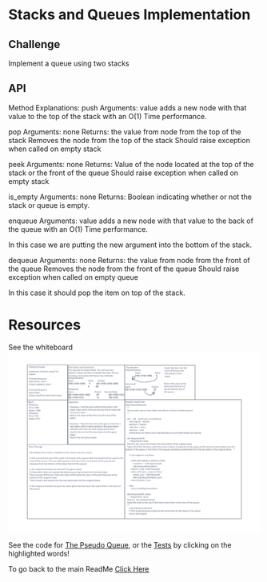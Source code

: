 # Stacks and Queues Implementation

## Challenge

Implement a queue using two stacks

## API

Method Explanations:
push
Arguments: value
adds a new node with that value to the top of the stack with an O(1) Time performance.

pop
Arguments: none
Returns: the value from node from the top of the stack
Removes the node from the top of the stack
Should raise exception when called on empty stack

peek
Arguments: none
Returns: Value of the node located at the top of the stack or the front of the queue
Should raise exception when called on empty stack

is_empty
Arguments: none
Returns: Boolean indicating whether or not the stack or queue is empty.

enqueue
Arguments: value
adds a new node with that value to the back of the queue with an O(1) Time performance.

In this case we are putting the new argument into the bottom of the stack.

dequeue
Arguments: none
Returns: the value from node from the front of the queue
Removes the node from the front of the queue
Should raise exception when called on empty queue

In this case it should pop the item on top of the stack.

# Resources

See the whiteboard ![Here!](/python/code_challenges/stack-queue-pseudo/CC11.png)


See the code for [The Pseudo Queue](/code_challenges/stack-queue-pseudo/stack_queue_pseudo.py), or the [Tests](/code_challenges/stack-queue-pseudo/test_stack_queue_pseudo.py) by clicking on the highlighted words!

To go back to the main ReadMe [Click Here](../../README.md)
